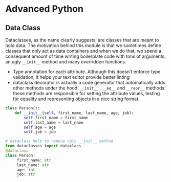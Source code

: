 # Advanced Python

## Data Class

Dataclasses, as the name clearly suggests, are classes that are meant to hold data. The motivation behind this module is that we sometimes define classes that only act as data containers and when we do that, we spend a consequent amount of time writing boilerplate code with tons of arguments, an ugly `__init__` method and many overridden functions.
- Type annotation for each attribute. Although this doesn’t enforce type validation, it helps your text editor provide better linting
- dataclass decorator is actually a code generator that automatically adds other methods under the hood: `__init__` , `__eq__` and `__repr__` methods: these methods are responsible for setting the attribute values, testing for equality and representing objects in a nice string format.
```Python
class Person():
    def __init__(self, first_name, last_name, age, job):
        self.first_name = first_name
        self.last_name = last_name
        self.age = age
        self.job = job

# dataclass help to remove ugly __init__ method
from dataclasses import dataclass
@dataclass
class Person:
     first_name: str
     last_name: str
     age: int
     job: str
```
